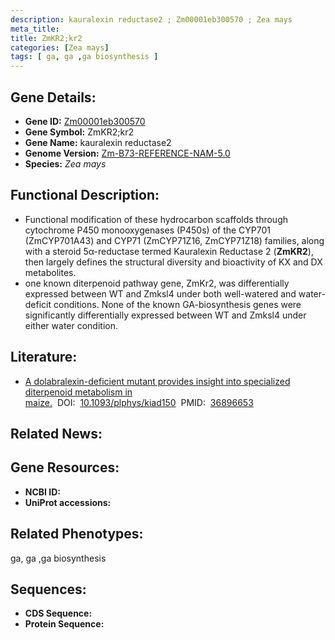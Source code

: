 ```yaml
---
description: kauralexin reductase2 ; Zm00001eb300570 ; Zea mays
meta_title:
title: ZmKR2;kr2
categories: [Zea mays]
tags: [ ga, ga ,ga biosynthesis ]
---
```


## Gene Details:
- **Gene ID:**	[Zm00001eb300570]()
- **Gene Symbol:** ZmKR2;kr2
- **Gene Name:** kauralexin reductase2
- **Genome Version:** [Zm-B73-REFERENCE-NAM-5.0]()
- **Species:** *Zea mays*

## Functional Description:
   - Functional modification of these hydrocarbon scaffolds through cytochrome P450 monooxygenases (P450s) of the CYP701 (ZmCYP701A43) and CYP71 (ZmCYP71Z16, ZmCYP71Z18) families, along with a steroid 5α-reductase termed Kauralexin Reductase 2 (**ZmKR2**), then largely defines the structural diversity and bioactivity of KX and DX metabolites.
   - one known diterpenoid pathway gene, ZmKr2, was differentially expressed between WT and Zmksl4 under both well-watered and water-deficit conditions. None of the known GA-biosynthesis genes were significantly differentially expressed between WT and Zmksl4 under either water condition.

## Literature:
   - [A dolabralexin-deficient mutant provides insight into specialized diterpenoid metabolism in maize.]( https://academic.oup.com/plphys/article/192/2/1338/7075209?login=true)&nbsp;&nbsp;DOI:&nbsp;&nbsp;[10.1093/plphys/kiad150](https://academic.oup.com/plphys/article/192/2/1338/7075209?login=true)&nbsp;&nbsp;PMID:&nbsp;&nbsp;[36896653](https://pubmed.ncbi.nlm.nih.gov/36896653/)

## Related News:

## Gene Resources:
- **NCBI ID:** [](https://www.ncbi.nlm.nih.gov/gene/?term=)
- **UniProt accessions:** [](https://www.uniprot.org/uniprotkb//entry)

## Related Phenotypes:
ga, ga ,ga biosynthesis

## Sequences:
- **CDS Sequence:**
- **Protein Sequence:**
